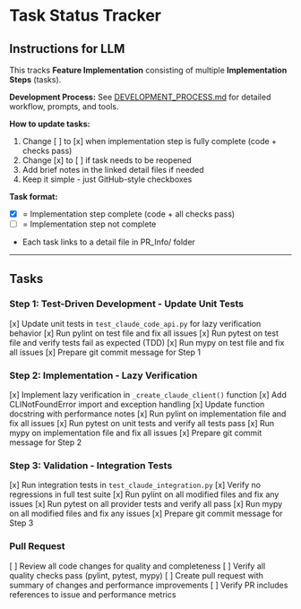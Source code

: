 # Task Status Tracker

## Instructions for LLM

This tracks **Feature Implementation** consisting of multiple **Implementation Steps** (tasks).

**Development Process:** See [DEVELOPMENT_PROCESS.md](./DEVELOPMENT_PROCESS.md) for detailed workflow, prompts, and tools.

**How to update tasks:**
1. Change [ ] to [x] when implementation step is fully complete (code + checks pass)
2. Change [x] to [ ] if task needs to be reopened
3. Add brief notes in the linked detail files if needed
4. Keep it simple - just GitHub-style checkboxes

**Task format:**
- [x] = Implementation step complete (code + all checks pass)
- [ ] = Implementation step not complete
- Each task links to a detail file in PR_Info/ folder

---

## Tasks

### Step 1: Test-Driven Development - Update Unit Tests
[x] Update unit tests in `test_claude_code_api.py` for lazy verification behavior
[x] Run pylint on test file and fix all issues
[x] Run pytest on test file and verify tests fail as expected (TDD)
[x] Run mypy on test file and fix all issues
[x] Prepare git commit message for Step 1

### Step 2: Implementation - Lazy Verification
[x] Implement lazy verification in `_create_claude_client()` function
[x] Add CLINotFoundError import and exception handling
[x] Update function docstring with performance notes
[x] Run pylint on implementation file and fix all issues
[x] Run pytest on unit tests and verify all tests pass
[x] Run mypy on implementation file and fix all issues
[x] Prepare git commit message for Step 2

### Step 3: Validation - Integration Tests
[x] Run integration tests in `test_claude_integration.py`
[x] Verify no regressions in full test suite
[x] Run pylint on all modified files and fix any issues
[x] Run pytest on all provider tests and verify all pass
[x] Run mypy on all modified files and fix any issues
[x] Prepare git commit message for Step 3

### Pull Request
[ ] Review all code changes for quality and completeness
[ ] Verify all quality checks pass (pylint, pytest, mypy)
[ ] Create pull request with summary of changes and performance improvements
[ ] Verify PR includes references to issue and performance metrics